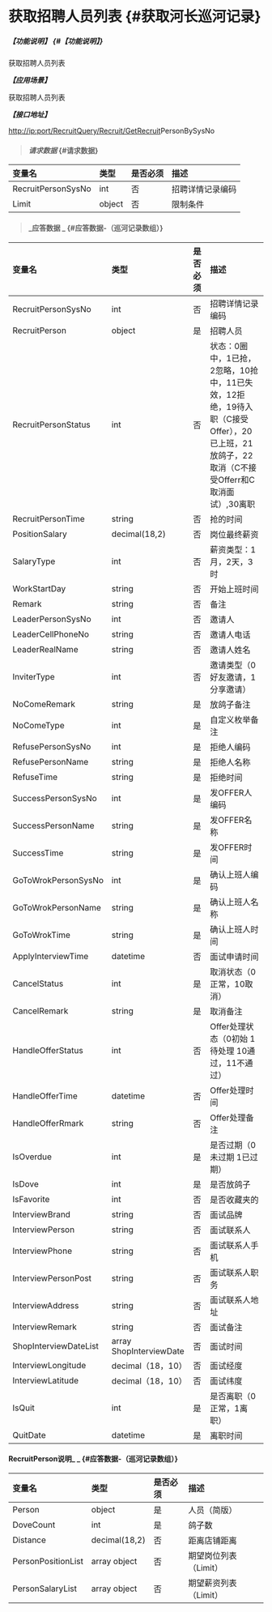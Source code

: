 # 获取招聘人员列表 {#获取河长巡河记录}

##### _【功能说明】_ {#【功能说明】}

获取招聘人员列表

_**【应用场景】**_

获取招聘人员列表

_**【接口地址】**_

[http://ip:port/RecruitQuery/Recruit/Get](http://ip:port/HMQuery/PatrolRiver/GetPatrolRivers)[Recruit](http://ip:port/HMQuery/PatrolRiver/GetPatrolRivers)PersonBySysNo

> #### _请求数据_ {#请求数据}

| 变量名 | 类型 | 是否必须 | 描述 |
| :--- | :--- | :--- | :--- |
| RecruitPersonSysNo | int| 否 | 招聘详情记录编码 |
| Limit | object | 否 | 限制条件 |

> #### _应答数据 _ {#应答数据-（巡河记录数组）}

| 变量名 | 类型 | 是否必须 | 描述 |
| :--- | :--- | :--- | :--- |
| RecruitPersonSysNo | int| 否 | 招聘详情记录编码 |
| RecruitPerson | object | 是 | 招聘人员 |
| RecruitPersonStatus| int | 否 | 状态：0圈中，1已抢，2忽略，10抢中，11已失效，12拒绝，19待入职（C接受Offer），20已上班，21放鸽子，22取消（C不接受Offerr和C取消面试）,30离职 |
| RecruitPersonTime | string | 否 | 抢的时间 |
| PositionSalary | decimal\(18,2\) | 否 | 岗位最终薪资 |
| SalaryType | int | 否 | 薪资类型：1月，2天，3时 |
| WorkStartDay | string | 否 | 开始上班时间 |
| Remark | string | 否 | 备注 |
| LeaderPersonSysNo| int| 否 | 邀请人 |
| LeaderCellPhoneNo| string| 否 | 邀请人电话 |
| LeaderRealName| string| 否 | 邀请人姓名 |
| InviterType| int| 否 | 邀请类型（0好友邀请，1分享邀请） |
| NoComeRemark| string| 是 | 放鸽子备注 |
| NoComeType| int| 是 | 自定义枚举备注 |
| RefusePersonSysNo| int| 是 | 拒绝人编码|
| RefusePersonName| string| 是 | 拒绝人名称|
| RefuseTime| string| 是 | 拒绝时间|
| SuccessPersonSysNo| int| 是 | 发OFFER人编码|
| SuccessPersonName| string| 是 | 发OFFER名称|
| SuccessTime| string| 是 | 发OFFER时间|
| GoToWrokPersonSysNo| int| 是 | 确认上班人编码|
| GoToWrokPersonName| string| 是 | 确认上班人名称|
| GoToWrokTime| string| 是 |确认上班人时间|
| ApplyInterviewTime| datetime| 否 | 面试申请时间 |
| CancelStatus| int| 是 | 取消状态（0正常，10取消） |
| CancelRemark| string| 是 | 取消备注 |
| HandleOfferStatus|int | 否 | Offer处理状态（0初始 1待处理 10通过，11不通过）|
| HandleOfferTime|datetime| 否 | Offer处理时间|
| HandleOfferRmark|string | 否 | Offer处理备注|
| IsOverdue| int| 是 | 是否过期（0未过期 1已过期） |
| IsDove| int | 是 | 是否放鸽子 |
| IsFavorite| int| 否 | 是否收藏夹的 |
| InterviewBrand| string| 否 |面试品牌|
| InterviewPerson| string| 否 | 面试联系人 |
| InterviewPhone| string| 否 |面试联系人手机|
| InterviewPersonPost| string| 否 | 面试联系人职务 |
| InterviewAddress| string| 否 |面试联系人地址| 
| InterviewRemark| string| 否 | 面试备注 |
| ShopInterviewDateList | array ShopInterviewDate| 否 | 面试时间 |
| InterviewLongitude | decimal（18，10） | 否 | 面试经度 |
| InterviewLatitude | decimal（18，10） | 否 | 面试纬度 |
| IsQuit| int| 是 | 是否离职（0正常，1离职） |
| QuitDate| datetime| 是 | 离职时间 |







#### RecruitPerson说明_ _ {#应答数据-（巡河记录数组）}

| 变量名 | 类型 | 是否必须 | 描述 |
| :--- | :--- | :--- | :--- |
| Person | object | 是 | 人员（简版） |
| DoveCount| int | 是 | 鸽子数 |
| Distance| decimal\(18,2\) | 否 | 距离店铺距离 |
| PersonPositionList | array object | 否 | 期望岗位列表（Limit） |
| PersonSalaryList | array object | 否 | 期望薪资列表（Limit） |



